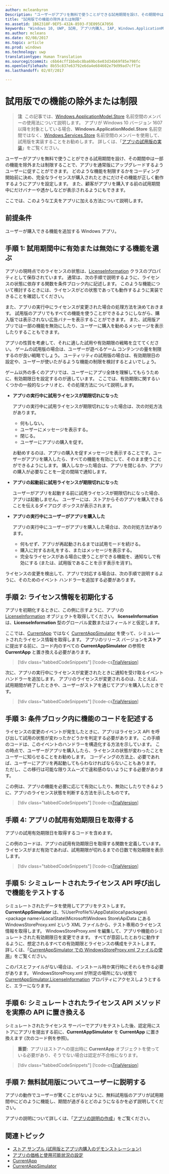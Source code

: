 ```yaml
---
author: mcleanbyron
Description: "ユーザーがアプリを無料で使うことができる試用期間を設け、その期間中は一部の機能を除外または制限することで、アプリを通常版にアップグレードするようユーザーに促すことができます。"
title: "試用版での機能の除外または制限"
ms.assetid: 1B62318F-9EF5-432A-8593-F3E095CA7056
keywords: "Windows 10, UWP, 試用, アプリ内購入, IAP, Windows.ApplicationModel.Store"
ms.author: mcleans
ms.date: 02/08/2017
ms.topic: article
ms.prod: windows
ms.technology: uwp
translationtype: Human Translation
ms.sourcegitcommit: c6b64cff1bbebc8ba69bc6e03d34b69f85e798fc
ms.openlocfilehash: 8b55c837e63792e6da4e684602e79d99ad7cff1e
ms.lasthandoff: 02/07/2017

---
```


# <a name="exclude-or-limit-features-in-a-trial-version"></a>試用版での機能の除外または制限


>**注**&nbsp;&nbsp;この記事では、[Windows.ApplicationModel.Store](https://msdn.microsoft.com/library/windows/apps/windows.applicationmodel.store.aspx) 名前空間のメンバーの使用法について説明します。 アプリが Windows 10 バージョン 1607 以降を対象としている場合、**Windows.ApplicationModel.Store** 名前空間ではなく、[Windows.Services.Store](https://msdn.microsoft.com/library/windows/apps/windows.services.store.aspx) 名前空間のメンバーを使用して、試用版を実装することをお勧めします。 詳しくは、「[アプリの試用版の実装](implement-a-trial-version-of-your-app.md)」をご覧ください。

ユーザーがアプリを無料で使うことができる試用期間を設け、その期間中は一部の機能を除外または制限することで、アプリを通常版にアップグレードするようユーザーに促すことができます。 どのような機能を制限するかをコーディング開始前に決め、完全なライセンスが購入されたときにだけその機能が正しく動作するようにアプリを設定します。 また、顧客がアプリを購入する前の試用期間中にだけバナーや透かしなどが表示されるようにもできます。

ここでは、このような工夫をアプリに加える方法について説明します。

## <a name="prerequisites"></a>前提条件

ユーザーが購入できる機能を追加する Windows アプリ。

## <a name="step-1-pick-the-features-you-want-to-enable-or-disable-during-the-trial-period"></a>手順 1: 試用期間中に有効または無効にする機能を選ぶ

アプリの現時点でのライセンスの状態は、[LicenseInformation](https://msdn.microsoft.com/library/windows/apps/br225157) クラスのプロパティとして保存されています。 通常は、次の手順で説明するように、ライセンスの状態に依存する関数を条件ブロック内に記述します。 このような機能について検討するときには、ライセンスがどの状態であっても動作するように実装できることを確認してください。

また、アプリの実行中にライセンスが変更された場合の処理方法を決めておきます。 試用版のアプリでもすべての機能を使うことができるようにしながら、購入版では表示されない広告バナーを表示することができます。 また、試用版アプリでは一部の機能を無効にしたり、ユーザーに購入を勧めるメッセージを表示したりすることもできます。

アプリの性質を考慮して、それに適した試用や有効期限の戦略を立ててください。 ゲームの試用版の場合は、ユーザーが遊べるゲーム コンテンツの量を制限するのが良い戦略でしょう。 ユーティリティの試用版の場合は、有効期限日の設定や、ユーザーが使いたがるような機能の制限を検討するとよいでしょう。

ゲーム以外の多くのアプリでは、ユーザーにアプリ全体を理解してもらうために、有効期限日を設定するのが適しています。 ここでは、有効期限に関するいくつかの一般的なシナリオと、その処理方法について説明します。

-   **アプリの実行中に試用ライセンスが期限切れになった**

    アプリの実行中に試用ライセンスが期限切れになった場合は、次の対処方法があります。

    -   何もしない。
    -   ユーザーにメッセージを表示する。
    -   閉じる。
    -   ユーザーにアプリの購入を促す。

    お勧めするのは、アプリの購入を促すメッセージを表示することです。ユーザーがアプリを購入したら、すべての機能を有効にして、そのまま使うことができるようにします。 購入しなかった場合は、アプリを閉じるか、アプリの購入が必要なことを一定の間隔で通知します。

-   **アプリの起動前に試用ライセンスが期限切れになった**

    ユーザーがアプリを起動する前に試用ライセンスが期限切れになった場合、アプリは起動しません。 ユーザーには、ストアからそのアプリを購入できることを伝えるダイアログ ボックスが表示されます。

-   **アプリの実行中にユーザーがアプリを購入した**

    アプリの実行中にユーザーがアプリを購入した場合は、次の対処方法があります。

    -   何もせず、アプリが再起動されるまでは試用モードを続ける。
    -   購入に対するお礼をする、またはメッセージを表示する。
    -   完全なライセンスがある場合に使うことができる機能を、通知なしで有効にする (または、試用版であることを示す表示を消す)。

ライセンスの変更を検出して、アプリで対応する場合は、次の手順で説明するように、そのためのイベント ハンドラーを追加する必要があります。

## <a name="step-2-initialize-the-license-info"></a>手順 2: ライセンス情報を初期化する

アプリを初期化するときに、この例に示すように、アプリの [LicenseInformation](https://msdn.microsoft.com/library/windows/apps/br225157) オブジェクトを取得してください。 **licenseInformation** は、**LicenseInformation** 型のグローバル変数またはフィールドと仮定します。

ここでは、[CurrentApp](https://msdn.microsoft.com/library/windows/apps/hh779765) ではなく [CurrentAppSimulator](https://msdn.microsoft.com/library/windows/apps/hh779766) を使って、シミュレートされたライセンス情報を取得します。 アプリのリリース バージョンを**ストア**に提出する前に、コード内のすべての **CurrentAppSimulator** の参照を **CurrentApp** と置き換える必要があります。

> [!div class="tabbedCodeSnippets"]
[!code-cs[TrialVersion](./code/InAppPurchasesAndLicenses/cs/TrialVersion.cs#InitializeLicenseTest)]

次に、アプリの実行中にライセンスが変更されたときに通知を受け取るイベント ハンドラーを追加します。 アプリのライセンスが変更されるのは、たとえば、試用期間が終了したときや、ユーザーがストアを通じてアプリを購入したときです。

> [!div class="tabbedCodeSnippets"]
[!code-cs[TrialVersion](./code/InAppPurchasesAndLicenses/cs/TrialVersion.cs#InitializeLicenseTestWithEvent)]

## <a name="step-3-code-the-features-in-conditional-blocks"></a>手順 3: 条件ブロック内に機能のコードを記述する

ライセンスの変更のイベントが発生したときに、アプリはライセンス API を呼び出して試用の状態が変わったかどうかを判定する必要があります。 この手順のコードは、このイベントのハンドラーを構造化する方法を示しています。 この時点で、ユーザーがアプリを購入したら、ライセンスの状態が変わったことをユーザーに知らせることをお勧めします。 コーディングの方法上、必要であれば、ユーザーにアプリを再起動してもらわなければならないこともあります。 ただし、この移行は可能な限りスムーズで違和感のないようにする必要があります。

この例は、アプリの機能を必要に応じて有効にしたり、無効にしたりできるように、アプリのライセンス状態を判断する方法を示したものです。

> [!div class="tabbedCodeSnippets"]
[!code-cs[TrialVersion](./code/InAppPurchasesAndLicenses/cs/TrialVersion.cs#ReloadLicense)]

## <a name="step-4-get-an-apps-trial-expiration-date"></a>手順 4: アプリの試用有効期限日を取得する

アプリの試用有効期限日を取得するコードを含めます。

この例のコードは、アプリの試用有効期限日を取得する関数を定義しています。 ライセンスがまだ有効であれば、試用期限が切れるまでの日数で有効期限を表示します。

> [!div class="tabbedCodeSnippets"]
[!code-cs[TrialVersion](./code/InAppPurchasesAndLicenses/cs/TrialVersion.cs#DisplayTrialVersionExpirationTime)]

## <a name="step-5-test-the-features-using-simulated-calls-to-the-license-api"></a>手順 5: シミュレートされたライセンス API 呼び出しで機能をテストする

シミュレートされたデータを使用してアプリをテストします。 **CurrentAppSimulator** は、%UserProfile%\\AppData\\local\\packages\\&lt;package name&gt;\\LocalState\\Microsoft\\Windows Store\\ApiData にある WindowsStoreProxy.xml という XML ファイルから、テスト専用のライセンス情報を取得します。 WindowsStoreProxy.xml を編集して、アプリや機能のシミュレートされた有効期限日を変更できます。 すべてが意図したとおりに動作するように、想定されるすべての有効期限とライセンスの構成をテストします。 詳しくは、「[CurrentAppSimulator での WindowsStoreProxy.xml ファイルの使用](in-app-purchases-and-trials-using-the-windows-applicationmodel-store-namespace.md#proxy)」をご覧ください。

このパスとファイルがない場合は、インストール時か実行時にそれらを作る必要があります。 WindowsStoreProxy.xml が所定の場所にない状態で [CurrentAppSimulator.LicenseInformation](https://msdn.microsoft.com/library/windows/apps/hh779768) プロパティにアクセスしようとすると、エラーになります。

## <a name="step-6-replace-the-simulated-license-api-methods-with-the-actual-api"></a>手順 6: シミュレートされたライセンス API メソッドを実際の API に置き換える

シミュレートされたライセンス サーバーでアプリをテストした後、認定用にストアにアプリを提出する前に、**CurrentAppSimulator** を **CurrentApp** に置き換えます (次のコード例を参照)。

>**重要:**&nbsp;&nbsp;アプリはストアへの提出時に **CurrentApp** オブジェクトを使っている必要があり、そうでない場合は認定が不合格になります。

> [!div class="tabbedCodeSnippets"]
[!code-cs[TrialVersion](./code/InAppPurchasesAndLicenses/cs/TrialVersion.cs#InitializeLicenseRetailWithEvent)]

## <a name="step-7-describe-how-the-free-trial-works-to-your-customers"></a>手順 7: 無料試用版についてユーザーに説明する

アプリの動作でユーザーが驚くことがないように、無料試用版のアプリが試用期間中にどのように機能し、期間が過ぎるとどのようになるかを必ず説明してください。

アプリの説明について詳しくは、「[アプリの説明の作成](https://msdn.microsoft.com/library/windows/apps/mt148529)」をご覧ください。

## <a name="related-topics"></a>関連トピック

* [ストア サンプル (試用版とアプリ内購入のデモンストレーション)](https://github.com/Microsoft/Windows-universal-samples/tree/win10-1507/Samples/Store)
* [アプリの価格と使用可能状況の設定](https://msdn.microsoft.com/library/windows/apps/mt148548)
* [CurrentApp](https://msdn.microsoft.com/library/windows/apps/hh779765)
* [CurrentAppSimulator](https://msdn.microsoft.com/library/windows/apps/hh779766)
 

 


